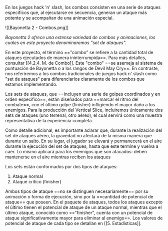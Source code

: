 
En los juegos hack 'n' slash, los combos consisten en una serie de ataques específicos que, al ejecutarse en secuencia, generan un ataque más potente y se acompañan de una animación especial.

![[Bayonetta 2 - Combos.png]]

*Bayonetta 2 ofrece una extensa variedad de combos y animaciones, los cuales en este proyecto denominaremos "set de ataques".* 

En este proyecto, el término =="combo" se refiere a la cantidad total de ataques ejecutados de manera ininterrumpida==. Para más detalles, consultar [[4.2.4. M. de Combo]]. Este "combo" ==se asemeja al sistema de puntuación de Bayonetta o a los rangos de Devil May Cry==. En contraste, nos referiremos a los combos tradicionales de juegos hack n' slash como "set de ataques" para diferenciarlos claramente de los combos que estamos implementando.

Los sets de ataques, que ==incluyen una serie de golpes coordinados y en orden específico==, están diseñados para ==marcar el ritmo del combate==, con el último golpe (finisher) infligiendo el mayor daño a los enemigos. Para la producción del Vertical Slice, incluiremos únicamente dos sets de ataques (uno terrenal, otro aéreo), el cual servirá como una muestra representativa de la experiencia completa.

Como detalle adicional, es importante aclarar que, durante la realización del set de ataques aéreo, la gravedad no afectará de la misma manera que durante un salto. En su lugar, el jugador se elevará y permanecerá en el aire durante la ejecución del set de ataques, hasta que este termine y vuelva a caer. Lo mismo aplicará para los enemigos que son atacados: deben mantenerse en el aire mientras reciben los ataques

Los sets están conformados por dos tipos de ataques:

1. Ataque normal
2. Ataque crítico (finisher)

Ambos tipos de ataque ==no se distinguen necesariamente== por su animación o forma de ejecución, sino por la ==cantidad de potencial de ataque== que poseen. En el paquete de ataques, todos los ataques excepto el último tienen el potencial de ataque de un ataque normal, mientras que el último ataque, conocido como =="finisher", cuenta con un potencial de ataque significativamente mayor para eliminar al enemigo==. Los valores de potencial de ataque de cada tipo se detallan en [[5. Estadísticas]].

